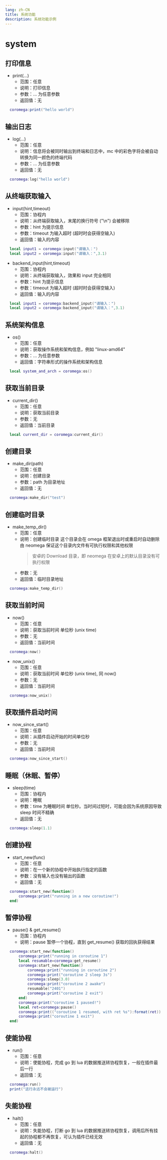 ```yaml
---
lang: zh-CN
title: 系统功能
description: 系统功能示例
---
```


# system

## 打印信息

- print(...)
  - 范围：任意
  - 说明：打印信息
  - 参数：... 为任意参数
  - 返回值：无

```lua
  coromega:print("hello world")
```

## 输出日志

- log(...)
  - 范围：任意
  - 说明：信息将会被同时输出到终端和日志中，mc 中的彩色字将会被自动转换为同一颜色的终端代码
  - 参数：... 为任意参数
  - 返回值：无

```lua
  coromega:log("hello world")
```

## 从终端获取输入

- input(hint,timeout)
  - 范围：协程内
  - 说明：从终端获取输入，末尾的换行符号 ("\n") 会被移除
  - 参数：hint 为提示信息
  - 参数：timeout 为输入超时 (超时时会获得空输入)
  - 返回值：输入的内容

```lua
  local input1 = coromega:input("请输入：")
  local input2 = coromega:input("请输入：",3.1)
```

- backend_input(hint,timeout)
  - 范围：协程内
  - 说明：从终端获取输入，效果和 input 完全相同
  - 参数：hint 为提示信息
  - 参数：timeout 为输入超时 (超时时会获得空输入)
  - 返回值：输入的内容

```lua
  local input1 = coromega:backend_input("请输入：")
  local input2 = coromega:backend_input("请输入：",3.1)
```

## 系统架构信息

- os()
  - 范围：任意
  - 说明：获取操作系统和架构信息，例如 "linux-amd64"
  - 参数：... 为任意参数
  - 返回值：字符串形式的操作系统和架构信息

```lua
  local system_and_arch = coromega:os()
```

## 获取当前目录

- current_dir()
  - 范围：任意
  - 说明：获取当前目录
  - 参数：无
  - 返回值：当前目录

```lua
  local current_dir = coromega:current_dir()
```

## 创建目录

- make_dir(path)
  - 范围：任意
  - 说明：创建目录
  - 参数：path 为目录地址
  - 返回值：无

```lua
  coromega:make_dir("test")
```

## 创建临时目录

- make_temp_dir()
  - 范围：任意
  - 说明：创建临时目录 这个目录会在 omega 框架退出时或重启时自动删除
    由 neomega 保证这个目录内文件有可执行权限和其他权限
    > 安卓的 Download 目录，即 neomega 在安卓上的默认目录没有可执行权限
  - 参数：无
  - 返回值：临时目录地址

```lua
  coromega:make_temp_dir()
```

## 获取当前时间

- now()
  - 范围：任意
  - 说明：获取当前时间 单位秒 (unix time)
  - 参数：无
  - 返回值：当前时间

```lua
  coromega:now()
```

- now_unix()
  - 范围：任意
  - 说明：获取当前时间 单位秒 (unix time), 同 now()
  - 参数：无
  - 返回值：当前时间

```lua
  coromega:now_unix()
```

## 获取插件启动时间

- now_since_start()
  - 范围：任意
  - 说明：从插件启动开始的时间单位秒
  - 参数：无
  - 返回值：当前时间

```lua
  coromega:now_since_start()
```

## 睡眠（休眠、暂停）

- sleep(time)
  - 范围：协程内
  - 说明：睡眠
  - 参数：time 为睡眠时间 单位秒。当时间过短时，可能会因为系统原因导致 sleep 时间不精确
  - 返回值：无

```lua
  coromega:sleep(1.1)
```

## 创建协程

- start_new(func)
  - 范围：任意
  - 说明：在一个新的协程中开始执行指定的函数
  - 参数：没有输入也没有输出的函数
  - 返回值：无

```lua
  coromega:start_new(function()
      coromega:print("running in a new coroutine!")
  end)
```

## 暂停协程

- pause() & get_resume()
  - 范围：协程内
  - 说明：pause 暂停一个协程，直到 get_resume() 获取的回执获得结果

```lua
  coromega:start_new(function()
      coromega:print("running in coroutine 1")
      local resumable=coromega:get_resume()
      coromega:start_new(function()
          coromega:print("running in coroutine 2")
          coromega:print("coroutine 2 sleep 3s")
          coromega:sleep(3.0)
          coromega:print("coroutine 2 awake")
          resumable("2401")
          coromega:print("coroutine 2 exit")
      end)
      coromega:print("coroutine 1 paused!")
      local ret=coromega:pause()
      coromega:print(("coroutine 1 resumed, with ret %s"):format(ret))
      coromega:print("coroutine 1 exit")
  end)
```

## 使能协程

- run()
  - 范围：任意
  - 说明：使能协程，完成 go 到 lua 的数据推送转协程恢复，一般在插件最后一行
  - 返回值：无

```lua
  coromega:run()
  print("这行永远不会被运行")
```

## 失能协程

- halt()
  - 范围：任意
  - 说明：失能协程，打断 go 到 lua 的数据推送转协程恢复，调用后所有挂起的协程都不再恢复，可认为插件已经无效
  - 返回值：无

```lua
  coromega:halt()
```
